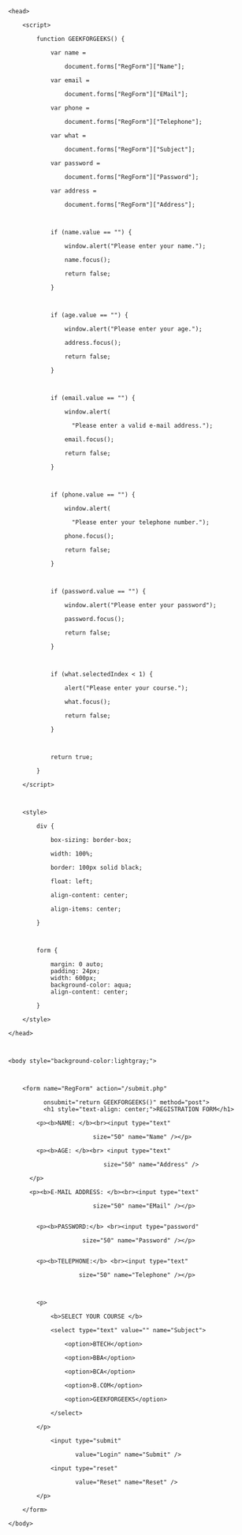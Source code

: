 <html> 

    <head> 

        <script> 

            function GEEKFORGEEKS() { 

                var name =  

                    document.forms["RegForm"]["Name"]; 

                var email =  

                    document.forms["RegForm"]["EMail"]; 

                var phone =  

                    document.forms["RegForm"]["Telephone"]; 

                var what =  

                    document.forms["RegForm"]["Subject"]; 

                var password =  

                    document.forms["RegForm"]["Password"]; 

                var address =  

                    document.forms["RegForm"]["Address"]; 

  

                if (name.value == "") { 

                    window.alert("Please enter your name."); 

                    name.focus(); 

                    return false; 

                } 

  

                if (age.value == "") { 

                    window.alert("Please enter your age."); 

                    address.focus(); 

                    return false; 

                } 

  

                if (email.value == "") { 

                    window.alert( 

                      "Please enter a valid e-mail address."); 

                    email.focus(); 

                    return false; 

                } 

  

                if (phone.value == "") { 

                    window.alert( 

                      "Please enter your telephone number."); 

                    phone.focus(); 

                    return false; 

                } 

  

                if (password.value == "") { 

                    window.alert("Please enter your password"); 

                    password.focus(); 

                    return false; 

                } 

  

                if (what.selectedIndex < 1) { 

                    alert("Please enter your course."); 

                    what.focus(); 

                    return false; 

                } 

  

                return true; 

            } 

        </script> 

  

        <style> 

            div { 

                box-sizing: border-box; 

                width: 100%; 

                border: 100px solid black; 

                float: left; 

                align-content: center; 

                align-items: center; 

            } 

  

            form { 

                margin: 0 auto; 
                padding: 24px;
                width: 600px; 
                background-color: aqua;
                align-content: center;

            } 

        </style> 

    </head> 

  

    <body style="background-color:lightgray;"> 

        

        <form name="RegForm" action="/submit.php" 

              onsubmit="return GEEKFORGEEKS()" method="post"> 
              <h1 style="text-align: center;">REGISTRATION FORM</h1> 

            <p><b>NAME: </b><br><input type="text" 

                            size="50" name="Name" /></p> 

            <p><b>AGE: </b><br> <input type="text" 

                               size="50" name="Address" /> 

          </p> 

          <p><b>E-MAIL ADDRESS: </b><br><input type="text" 

                            size="50" name="EMail" /></p> 


            <p><b>PASSWORD:</b> <br><input type="password" 

                         size="50" name="Password" /></p> 


            <p><b>TELEPHONE:</b> <br><input type="text" 

                        size="50" name="Telephone" /></p> 

  

            <p> 

                <b>SELECT YOUR COURSE </b>

                <select type="text" value="" name="Subject"> 

                    <option>BTECH</option> 

                    <option>BBA</option> 

                    <option>BCA</option> 

                    <option>B.COM</option> 

                    <option>GEEKFORGEEKS</option> 

                </select> 

            </p> 

                <input type="submit" 

                       value="Login" name="Submit" /> 

                <input type="reset" 

                       value="Reset" name="Reset" /> 

            </p> 

        </form> 

    </body> 

</html> 






